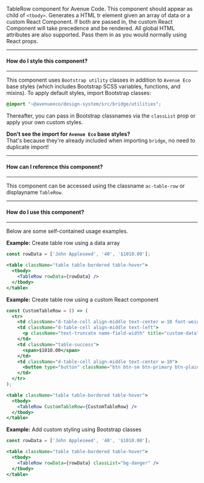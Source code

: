TableRow component for Avenue Code. This component should appear as child of `<tbody>`.
Generates a HTML tr element given an array of data or a custom React Component. If both are passed in, the custom React Component will take precedence and be rendered. All global HTML attributes are also supported. Pass them in as you would normally using React props.

___
#### **How do I style this component?**
___
This component uses `Bootstrap utility` classes in addition to `Avenue Eco` base styles (which includes Bootstrap SCSS variables, functions, and mixins).
To apply default styles, import Bootstrap classes:
```scss
@import "~@avenueeco/design-system/src/bridge/utilities";
```

Thereafter, you can pass in Bootstrap classnames via the `classList` prop or apply your own custom styles.

**Don't see the import for `Avenue Eco` base styles?**  
That's because they're already included when importing `bridge`, no need to duplicate import!

___
#### **How can I reference this component?**
___
This component can be accessed using the classname `ac-table-row` or displayname `TableRow`.

___
#### **How do I use this component?**
___
Below are some self-contained usage examples.

**Example:** Create table row using a data array
```jsx
const rowData = ['John Appleseed', '40', '$1010.00'];

<table className="table table-bordered table-hover">
  <tbody>
    <TableRow rowData={rowData} />
  </tbody>
</table>
```

**Example:** Create table row using a custom React component
```jsx
const CustomTableRow = () => (
  <tr>
    <td className="d-table-cell align-middle text-center w-10 font-weight-bold">John Appleseed</td>
    <td className="d-table-cell align-middle text-left">
      <p className="text-truncate name-field-width" title="custom-data">40</p>
    </td>
    <td className="table-success">
      <span>$1010.00</span>
    </td>
    <td className="d-table-cell align-middle text-center w-10">
      <button type="button" className="btn btn-sm btn-primary btn-plain btn-rounded">Check</button>
    </td>
  </tr>
);

<table className="table table-bordered table-hover">
  <tbody>
    <TableRow CustomTableRow={CustomTableRow} />
  </tbody>
</table>
```

**Example:** Add custom styling using Bootstrap classes
```jsx
const rowData = ['John Appleseed', '40', '$1010.00'];

<table className="table table-bordered table-hover">
  <tbody>
    <TableRow rowData={rowData} classList="bg-danger" />
  </tbody>
</table>
```

